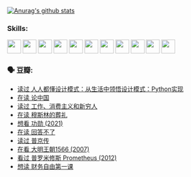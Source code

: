 
[![Anurag's github stats](https://github-readme-stats.vercel.app/api?username=w940853815)](https://github.com/anuraghazra/github-readme-stats)

### Skills:

<code><img height="32" src="https://cdn.jsdelivr.net/npm/simple-icons@v5/icons/python.svg"></code>
<code><img height="32" src="https://cdn.jsdelivr.net/npm/simple-icons@v5/icons/javascript.svg"></code>
<code><img height="32" src="https://cdn.jsdelivr.net/npm/simple-icons@v5/icons/django.svg"></code>
<code><img height="32" src="https://cdn.jsdelivr.net/npm/simple-icons@v5/icons/flask.svg"></code>
<code><img height="32" src="https://cdn.jsdelivr.net/npm/simple-icons@v5/icons/vuetify.svg"></code>
<code><img height="32" src="https://cdn.jsdelivr.net/npm/simple-icons@v5/icons/git.svg"></code>
<code><img height="32" src="https://cdn.jsdelivr.net/npm/simple-icons@v5/icons/docker.svg"></code>
<code><img height="32" src="https://cdn.jsdelivr.net/npm/simple-icons@v5/icons/postgresql.svg"></code>
<code><img height="32" src="https://cdn.jsdelivr.net/npm/simple-icons@v5/icons/elasticsearch.svg"></code>
<code><img height="32" src="https://cdn.jsdelivr.net/npm/simple-icons@v5/icons/macos.svg"></code>
<code><img height="32" src="https://cdn.jsdelivr.net/npm/simple-icons@v5/icons/linux.svg"></code>

### 🗣 豆瓣:

<!-- DOUBAN-ACTIVITIES:START -->
- [读过 人人都懂设计模式：从生活中领悟设计模式：Python实现](https://www.douban.com/people/136069238/status/3806334005/?_i=48160160)
- [在读 论中国](https://www.douban.com/people/136069238/status/3805671678/?_i=48160160)
- [读过 工作、消费主义和新穷人](https://www.douban.com/people/136069238/status/3803834644/?_i=48160161)
- [在读 穆斯林的葬礼](https://www.douban.com/people/136069238/status/3802824932/?_i=48160161)
- [想看 功勋‎ (2021)](https://www.douban.com/people/136069238/status/3802127044/?_i=48160161)
- [在读 回答不了](https://www.douban.com/people/136069238/status/3802078489/?_i=48160161)
- [读过 普京传](https://www.douban.com/people/136069238/status/3802076688/?_i=48160161)
- [在看 大明王朝1566‎ (2007)](https://www.douban.com/people/136069238/status/3800275133/?_i=48160161)
- [看过 普罗米修斯 Prometheus‎ (2012)](https://www.douban.com/people/136069238/status/3795487470/?_i=48160161)
- [想读 财务自由第一课](https://www.douban.com/people/136069238/status/3794955007/?_i=48160161)
<!-- DOUBAN-ACTIVITIES:END -->
<!--
**w940853815/w940853815** is a ✨ _special_ ✨ repository because its `README.md` (this file) appears on your GitHub profile.

Here are some ideas to get you started:

- 🔭 I’m currently working on ...
- 🌱 I’m currently learning ...
- 👯 I’m looking to collaborate on ...
- 🤔 I’m looking for help with ...
- 💬 Ask me about ...
- 📫 How to reach me: ...
- 😄 Pronouns: ...
- ⚡ Fun fact: ...
-->
